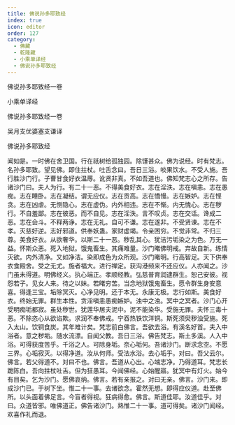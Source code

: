 ```yaml
---
title: 佛说孙多耶致经
index: true
icon: editor
order: 127
category:
  - 佛藏
  - 乾隆藏
  - 小乘单译经
  - 佛说孙多耶致经
---
```


佛说孙多耶致经一卷  

小乘单译经  

佛说孙多耶致经一卷  

吴月支优婆塞支谦译  

佛说孙多耶致经  

闻如是。一时佛在舍卫国。行在祇树给孤独园。除馑甚众。佛为说经。时有梵志。名孙多耶致。望见佛。即住拄杖。吐舌念曰。吾日三浴。啖果饮水。不受人施。吾行胜沙门行。子曹甘食好衣温蓐。讹贤非真。不如吾道也。佛知梵志心之所存。告诸沙门曰。夫人为行。有二十一恶。不得美食好衣。志在淫泆。志在嗔恚。志在愚痴。志在睡卧。志在凝结。谓无应仪。志在贡高。志在憍慢。志在嫉妒。志在悭贪。志在凶虐。无恻隐心。志在虚伪。内外相违。志在不惭。内无愧心。志在秽行。不自羞鄙。志在彼恶。而不自见。志在淫泆。言不叹贞。志在交话。谗成二恶。志在会斗。不释两诤。志在无礼。自可不谦。志在遂非。不受贤谏。志在不孝。灭慈好逆。志好邪道。供奉妖蛊。家财虚竭。令亲困穷。不觉非常。不归三尊。美食好衣。从欲奢华。以斯二十一恶。秽乱其心。犹洁污垢染之为色。万无一益。怀斯众恶。死入地狱。饿鬼畜生。其痛难量。沙门睹佛明戒。弃故自新。练情灭欲。内外清净。又如净洁。染即成色为众所观。沙门睹明。行高智足。天下供奉衣食殿舍。受之无尤。施者福大。进行禅定。获沟港频来不还应仪。人亦闻之。沙门虽未得道。明佛经义。执心端正。孝顺经教。弘慈普育润逮群生。恕己安彼。视怨若子。见女人来。待之以妹。若睹穷苦。当念地狱饿鬼畜生。愿令群生身安意喜。得逢三宝。垢除冥灭。心净见明。还于本无。永康无极。志行如斯。美食好衣。终始无罪。群生本性。贪淫嗔恚愚痴嫉妒。浊中之浊。冥中之冥者。沙门心开受明痴垢都寂。虽处秽世。犹莲华居夫泥中。泥不能染华。受施无罪。夫怀三毒十恶。不除恣心从欲谄欺。求润不奉佛戒。宁吞热铁饮洋铜。斯死须臾秽浊受施。死入太山。饮铜食炭。其年难计矣。梵志前白佛言。吾欲去浴。有溪名好首。夫入中浴者。意之秽垢。随水流漂。自闻父教。吾日三浴。佛告梵志。斯土多溪。人入中浴。可得获度苦乎。千浴之人。可除身垢。奈心垢何。吾诸沙门。断求念空。不愿三界。心垢寂灭。以得净道。汝从何师。受法水浴。去心垢乎。对曰。吾父云尔。佛言。若父得道不。对曰不也。佛言。吾道从心出。心端志净。乃得道耳。梵志长跪陈白。吾向拄杖吐舌。但为狂愚耳。今闻佛经。心始醒寤。犹冥中有灯火。始今有目矣。乞为沙门。愿佛哀纳。佛言。若有亲报之。对曰无亲。佛言。沙门来。即成沙门已。于树下坐。惟二十一事。去诸欲念。霍然无想。即得应仪道。赴至佛所。以头面着佛足言。今盲者得视。狂病得愈。佛言。斯道佳耶。汝道佳乎。对曰。众道皆邪。唯佛道正。佛告诸沙门。熟惟二十一事。道可得矣。诸沙门闻经。欢喜作礼而退。  
